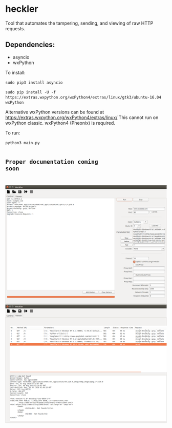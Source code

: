 # heckler
Tool that automates the tampering, sending, and viewing of raw HTTP requests.

## Dependencies:
  * asyncio
  * wxPython

  To install:
  <pre><code>sudo pip3 install asyncio</code></pre>
  <pre><code>sudo pip install -U -f https://extras.wxpython.org/wxPython4/extras/linux/gtk3/ubuntu-16.04 wxPython</code></pre>
  Alternative wxPython versions can be found at https://extras.wxpython.org/wxPython4/extras/linux/
  This cannot run on wxPython classic. wxPython4 (Pheonix) is required.

  To run:
  <pre><code>python3 main.py</code</pre>


## Proper documentation coming soon

![control.png](https://raw.githubusercontent.com/christianwang0x/heckler/master/res/img/control.png)
![viewer.png](https://raw.githubusercontent.com/christianwang0x/heckler/master/res/img/viewer.png)
